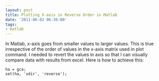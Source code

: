 ```yaml
---
layout: post
title: Plotting X-axis in Reverse Order in Matlab
date: '2011-06-02 06:36:00'
tags:
- matlab
---
```


In Matlab, x-axis goes from smaller values to larger values. This is true irrespective of the order of values in the x-axis matrix used in plot command. I needed to revert the values in axis so that I can visually compare data with results from excel. Here is how to achieve this:

    ha = gca;
    set(ha, 'xdir', 'reverse');

